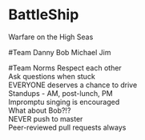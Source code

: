 # BattleShip
Warfare on the High Seas

#Team 
Danny
Bob
Michael
Jim

#Team Norms
Respect each other</br>
Ask questions when stuck</br>
EVERYONE deserves a chance to drive</br>
Standups - AM, post-lunch, PM</br>
Impromptu singing is encouraged</br> 
What about Bob?!?</br>
NEVER push to master</br>
Peer-reviewed pull requests always</br>
